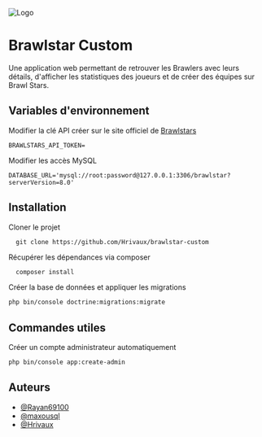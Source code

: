 
![Logo](https://cdn-assets-eu.frontify.com/s3/frontify-enterprise-files-eu/eyJwYXRoIjoic3VwZXJjZWxsXC9maWxlXC9wS0JNWXdhOW51aEFnRG5wSnkzdi5wbmcifQ:supercell:QirzHVs-XdUZ6nYY3QARLhNRZ5ImTEhgF_lY0ehWTmE?width=2400)


# Brawlstar Custom

Une application web permettant de retrouver les Brawlers avec leurs détails, d'afficher les statistiques des joueurs et de créer des équipes sur Brawl Stars.

## Variables d'environnement

Modifier la clé API créer sur le site officiel de [Brawlstars](https://developer.brawlstars.com/#/)

`BRAWLSTARS_API_TOKEN=`

Modifier les accès MySQL

`DATABASE_URL='mysql://root:password@127.0.0.1:3306/brawlstar?serverVersion=8.0'`


## Installation

Cloner le projet
```git
  git clone https://github.com/Hrivaux/brawlstar-custom
```

Récupérer les dépendances via composer 

```bash
  composer install
```

Créer la base de données et appliquer les migrations

```bash
php bin/console doctrine:migrations:migrate
```

    
## Commandes utiles

Créer un compte administrateur automatiquement 

```bash
php bin/console app:create-admin
```


## Auteurs

- [@Rayan69100](https://www.github.com/Rayan69100)
- [@maxousql](https://www.github.com/maxousql)
- [@Hrivaux](https://www.github.com/Hrivaux)

